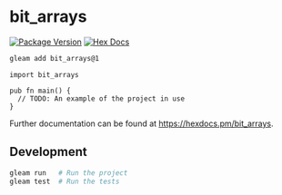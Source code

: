 # bit_arrays

[![Package Version](https://img.shields.io/hexpm/v/bit_arrays)](https://hex.pm/packages/bit_arrays)
[![Hex Docs](https://img.shields.io/badge/hex-docs-ffaff3)](https://hexdocs.pm/bit_arrays/)

```sh
gleam add bit_arrays@1
```
```gleam
import bit_arrays

pub fn main() {
  // TODO: An example of the project in use
}
```

Further documentation can be found at <https://hexdocs.pm/bit_arrays>.

## Development

```sh
gleam run   # Run the project
gleam test  # Run the tests
```

